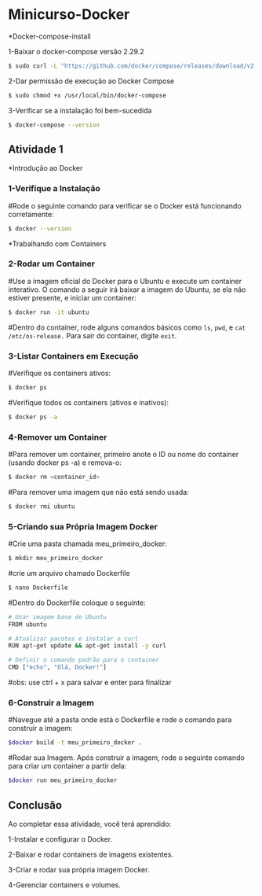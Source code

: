 # Minicurso-Docker

*Docker-compose-install

1-Baixar o docker-compose versão 2.29.2
```bash
$ sudo curl -L "https://github.com/docker/compose/releases/download/v2.29.2/docker-compose-$(uname -s)-$(uname -m)" -o /usr/local/bin/docker-compose
```
2-Dar permissão de execução ao Docker Compose
```bash
$ sudo chmod +x /usr/local/bin/docker-compose
```
3-Verificar se a instalação foi bem-sucedida
```bash
$ docker-compose --version
```

## Atividade 1

*Introdução ao Docker

### 1-Verifique a Instalação

#Rode o seguinte comando para verificar se o Docker está funcionando corretamente:
```bash
$ docker --version
```
*Trabalhando com Containers

### 2-Rodar um Container

#Use a imagem oficial do Docker para o Ubuntu e execute um container interativo. O comando a seguir irá baixar a imagem do Ubuntu, se ela não estiver presente, e iniciar um container:
```bash
$ docker run -it ubuntu
```
#Dentro do container, rode alguns comandos básicos como `ls`, `pwd`, e `cat` `/etc/os-release.`
Para sair do container, digite `exit`.

### 3-Listar Containers em Execução

#Verifique os containers ativos:
```bash
$ docker ps
```
#Verifique todos os containers (ativos e inativos):
```bash
$ docker ps -a
```

### 4-Remover um Container

#Para remover um container, primeiro anote o ID ou nome do container (usando docker ps -a) e remova-o:
```bash
$ docker rm <container_id>
```
#Para remover uma imagem que não está sendo usada:
```bash
$ docker rmi ubuntu
```

### 5-Criando sua Própria Imagem Docker

#Crie uma pasta chamada meu_primeiro_docker: 
```bash
$ mkdir meu_primeiro_docker
```
#crie um arquivo chamado Dockerfile
```bash
$ nano Dockerfile
```
#Dentro do Dockerfile coloque o seguinte:
```bash
# Usar imagem base do Ubuntu
FROM ubuntu

# Atualizar pacotes e instalar o curl
RUN apt-get update && apt-get install -y curl

# Definir o comando padrão para o container
CMD ["echo", "Olá, Docker!"]
```
#obs: use ctrl + x para salvar e enter para finalizar 

### 6-Construir a Imagem

#Navegue até a pasta onde está o Dockerfile e rode o comando para construir a imagem:
```bash
$docker build -t meu_primeiro_docker .
```
#Rodar sua Imagem. Após construir a imagem, rode o seguinte comando para criar um container a partir dela:
```bash
$docker run meu_primeiro_docker
```
## Conclusão

Ao completar essa atividade, você terá aprendido:

1-Instalar e configurar o Docker.

2-Baixar e rodar containers de imagens existentes.

3-Criar e rodar sua própria imagem Docker.

4-Gerenciar containers e volumes.
